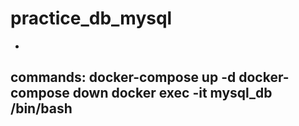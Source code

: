 # practice_db_mysql
 -
commands:
 docker-compose up -d
 docker-compose down
 docker exec -it mysql_db /bin/bash
 -
